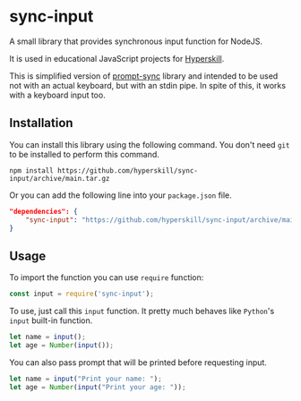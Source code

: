 # sync-input

A small library that provides synchronous input function for NodeJS. 

It is used in educational JavaScript projects for [Hyperskill](https://hyperskill.org).

This is simplified version of [prompt-sync](https://github.com/heapwolf/prompt-sync) library and intended to be used not with an actual keyboard, but with an stdin pipe. In spite of this, it works with a keyboard input too.

## Installation

You can install this library using the following command. You don't need `git` to be installed to perform this command.

```shell
npm install https://github.com/hyperskill/sync-input/archive/main.tar.gz
```

Or you can add the following line into your `package.json` file.

```json
"dependencies": {
    "sync-input": "https://github.com/hyperskill/sync-input/archive/main.tar.gz"
}
```

## Usage

To import the function you can use `require` function:

```javascript
const input = require('sync-input');
```

To use, just call this `input` function. It pretty much behaves like `Python`'s `input` built-in function. 

```javascript
let name = input();
let age = Number(input());
```

You can also pass prompt that will be printed before requesting input.

```javascript
let name = input("Print your name: ");
let age = Number(input("Print your age: "));
```
